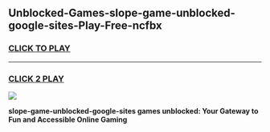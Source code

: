 
## Unblocked-Games-slope-game-unblocked-google-sites-Play-Free-ncfbx
<h3>
<a href="https://premium76.site?title=slope-game-unblocked-google-sites&ref=18A1">CLICK TO PLAY</a></h3>
<hr>

<h3>
<a href="https://premium76.site?title=slope-game-unblocked-google-sites&ref=18A1">CLICK 2 PLAY</a>
  
</h3>

<a href="https://premium76.site?title=slope-game-unblocked-google-sites&ref=18A1"><img src="https://clearcache.store/games.png"></a>


**slope-game-unblocked-google-sites games unblocked: Your Gateway to Fun and Accessible Online Gaming**
